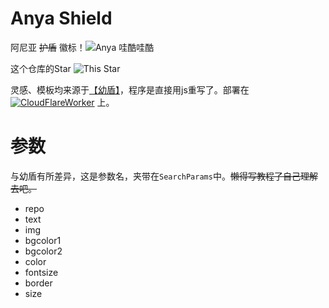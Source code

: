 # Anya Shield

阿尼亚 ~~护盾~~ 徽标！![Anya 哇酷哇酷](https://anya.215213344.xyz/?text=%E5%93%87%E9%85%B7%E5%93%87%E9%85%B7&img=https://i.imgur.com/MIbS0oV.jpg)

这个仓库的Star ![This Star](https://anya.215213344.xyz/?repo=ChenYFan/AnyaShield)

灵感、模板均来源于[【幼盾】](https://github.com/RimoChan/unv-shield)，程序是直接用js重写了。部署在 [![CloudFlareWorker](https://anya.215213344.xyz/?bgcolor1=ffd800d9&bgcolor2=ffe1006b&color=fff&text=CloudFlareWorker&img=https://workers.cloudflare.com/resources/logo/logo.svg)](https://workers.cloudflare.com/) 上。

# 参数

与幼盾有所差异，这是参数名，夹带在`SearchParams`中。~~懒得写教程了自己理解去吧。~~

- repo
- text
- img
- bgcolor1
- bgcolor2
- color
- fontsize
- border
- size
